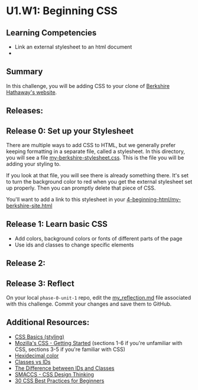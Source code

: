 # U1.W1: Beginning CSS

## Learning Competencies
- Link an external stylesheet to an html document
- 

## Summary
In this challenge, you will be adding CSS to your clone of [Berkshire Hathaway's website](http://www.berkshirehathaway.com/). 

## Releases:

## Release 0: Set up your Stylesheet
There are multiple ways to add CSS to HTML, but we generally prefer keeping formatting in a separate file, called a stylesheet. In this directory, you will see a file [my-berkshire-stylesheet.css](my-berkshire-stylesheet.css). This is the file you will be adding your styling to. 

If you look at that file, you will see there is already something there. It's set to turn the background color to red when you get the external stylesheet set up properly. Then you can promptly delete that piece of CSS. 

You'll want to add a link to this stylesheet in your [4-beginning-html/my-berkshire-site.html](../4-beginning-html/my-berkshire-site.html)

## Release 1:  Learn basic CSS

- Add colors, background colors or fonts of different parts of the page
- Use ids and classes to change specific elements

## Release 2:

## Release 3: Reflect 
On your local `phase-0-unit-1` repo, edit the [my_reflection.md](my_reflection.md) file associated with this challenge. Commit your changes and save them to GitHub. 

## Additional Resources:

* [CSS Basics (styling) ](http://www.cssbasics.com/introduction-to-css/)
* [Mozilla's CSS - Getting Started](https://developer.mozilla.org/en-US/docs/Web/Guide/CSS/Getting_started) (sections 1-6 if you're unfamiliar with CSS, sections 3-5 if you're familiar with CSS)
* [Hexidecimal color](http://skillcrush.com/2012/05/07/hexadecimal/)
* [Classes vs IDs](http://skillcrush.com/2013/01/28/understanding-css-classes-vs-ids/)
* [The Difference between IDs and Classes](http://css-tricks.com/the-difference-between-id-and-class/)
* [SMACCS - CSS Design Thinking](https://smacss.com/book/categorizing)
* [30 CSS Best Practices for Beginners](http://code.tutsplus.com/tutorials/30-css-best-practices-for-beginners--net-6741)